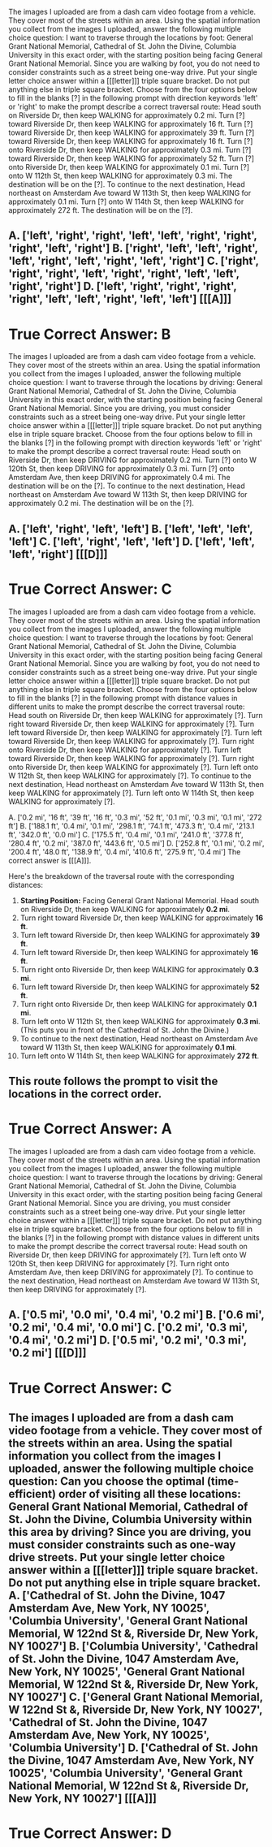 
The images I uploaded are from a dash cam video footage from a vehicle. They cover most of the streets within an area. Using the spatial information you collect from the images I uploaded, answer the following multiple choice question:
I want to traverse through the locations by foot: General Grant National Memorial, Cathedral of St. John the Divine, Columbia University in this exact order, with the starting position being facing General Grant National Memorial. Since you are walking by foot, you do not need to consider constraints such as a street being one-way drive.
Put your single letter choice answer within a [[[letter]]] triple square bracket. Do not put anything else in triple square bracket.
Choose from the four options below to fill in the blanks [?] in the following prompt with direction keywords 'left' or 'right' to make the prompt describe a correct traversal route:
Head south on Riverside Dr, then keep WALKING for approximately 0.2 mi.
Turn [?] toward Riverside Dr, then keep WALKING for approximately 16 ft.
Turn [?] toward Riverside Dr, then keep WALKING for approximately 39 ft.
Turn [?] toward Riverside Dr, then keep WALKING for approximately 16 ft.
Turn [?] onto Riverside Dr, then keep WALKING for approximately 0.3 mi.
Turn [?] toward Riverside Dr, then keep WALKING for approximately 52 ft.
Turn [?] onto Riverside Dr, then keep WALKING for approximately 0.1 mi.
Turn [?] onto W 112th St, then keep WALKING for approximately 0.3 mi.
The destination will be on the [?].
To continue to the next destination, Head northeast on Amsterdam Ave toward W 113th St, then keep WALKING for approximately 0.1 mi.
Turn [?] onto W 114th St, then keep WALKING for approximately 272 ft.
The destination will be on the [?].

A. ['left', 'right', 'right', 'left', 'left', 'right', 'right', 'right', 'left', 'right']      B. ['right', 'left', 'left', 'right', 'left', 'right', 'left', 'right', 'left', 'right']
C. ['right', 'right', 'right', 'left', 'right', 'right', 'left', 'left', 'right', 'right']      D. ['left', 'right', 'right', 'right', 'right', 'left', 'left', 'right', 'left', 'left']
[[[A]]]
----------
True Correct Answer: B
==========

The images I uploaded are from a dash cam video footage from a vehicle. They cover most of the streets within an area. Using the spatial information you collect from the images I uploaded, answer the following multiple choice question:
I want to traverse through the locations by driving: General Grant National Memorial, Cathedral of St. John the Divine, Columbia University in this exact order, with the starting position being facing General Grant National Memorial. Since you are driving, you must consider constraints such as a street being one-way drive.
Put your single letter choice answer within a [[[letter]]] triple square bracket. Do not put anything else in triple square bracket.
Choose from the four options below to fill in the blanks [?] in the following prompt with direction keywords 'left' or 'right' to make the prompt describe a correct traversal route:
Head south on Riverside Dr, then keep DRIVING for approximately 0.2 mi.
Turn [?] onto W 120th St, then keep DRIVING for approximately 0.3 mi.
Turn [?] onto Amsterdam Ave, then keep DRIVING for approximately 0.4 mi.
The destination will be on the [?].
To continue to the next destination, Head northeast on Amsterdam Ave toward W 113th St, then keep DRIVING for approximately 0.2 mi.
The destination will be on the [?].

A. ['left', 'right', 'left', 'left']      B. ['left', 'left', 'left', 'left']
C. ['left', 'right', 'left', 'left']      D. ['left', 'left', 'left', 'right']
[[[D]]]
----------
True Correct Answer: C
==========

The images I uploaded are from a dash cam video footage from a vehicle. They cover most of the streets within an area. Using the spatial information you collect from the images I uploaded, answer the following multiple choice question:
I want to traverse through the locations by foot: General Grant National Memorial, Cathedral of St. John the Divine, Columbia University in this exact order, with the starting position being facing General Grant National Memorial. Since you are walking by foot, you do not need to consider constraints such as a street being one-way drive.
Put your single letter choice answer within a [[[letter]]] triple square bracket. Do not put anything else in triple square bracket.
Choose from the four options below to fill in the blanks [?] in the following prompt with distance values in different units to make the prompt describe the correct traversal route:
Head south on Riverside Dr, then keep WALKING for approximately [?]. 
Turn right toward Riverside Dr, then keep WALKING for approximately [?]. 
Turn left toward Riverside Dr, then keep WALKING for approximately [?]. 
Turn left toward Riverside Dr, then keep WALKING for approximately [?]. 
Turn right onto Riverside Dr, then keep WALKING for approximately [?]. 
Turn left toward Riverside Dr, then keep WALKING for approximately [?]. 
Turn right onto Riverside Dr, then keep WALKING for approximately [?]. 
Turn left onto W 112th St, then keep WALKING for approximately [?]. 
To continue to the next destination, Head northeast on Amsterdam Ave toward W 113th St, then keep WALKING for approximately [?]. 
Turn left onto W 114th St, then keep WALKING for approximately [?]. 

A. ['0.2 mi', '16 ft', '39 ft', '16 ft', '0.3 mi', '52 ft', '0.1 mi', '0.3 mi', '0.1 mi', '272 ft']      B. ['188.1 ft', '0.4 mi', '0.1 mi', '298.1 ft', '74.1 ft', '473.3 ft', '0.4 mi', '213.1 ft', '342.0 ft', '0.0 mi']
C. ['175.5 ft', '0.4 mi', '0.1 mi', '241.0 ft', '377.8 ft', '280.4 ft', '0.2 mi', '387.0 ft', '443.6 ft', '0.5 mi']      D. ['252.8 ft', '0.1 mi', '0.2 mi', '200.4 ft', '48.0 ft', '138.9 ft', '0.4 mi', '410.6 ft', '275.9 ft', '0.4 mi']
The correct answer is [[[A]]].

Here's the breakdown of the traversal route with the corresponding distances:

1.  **Starting Position:** Facing General Grant National Memorial. Head south on Riverside Dr, then keep WALKING for approximately **0.2 mi**.
2.  Turn right toward Riverside Dr, then keep WALKING for approximately **16 ft**. 
3.  Turn left toward Riverside Dr, then keep WALKING for approximately **39 ft**. 
4.  Turn left toward Riverside Dr, then keep WALKING for approximately **16 ft**. 
5.  Turn right onto Riverside Dr, then keep WALKING for approximately **0.3 mi**. 
6.  Turn left toward Riverside Dr, then keep WALKING for approximately **52 ft**. 
7.  Turn right onto Riverside Dr, then keep WALKING for approximately **0.1 mi**. 
8.  Turn left onto W 112th St, then keep WALKING for approximately **0.3 mi**.  (This puts you in front of the Cathedral of St. John the Divine.)
9. To continue to the next destination, Head northeast on Amsterdam Ave toward W 113th St, then keep WALKING for approximately **0.1 mi**. 
10. Turn left onto W 114th St, then keep WALKING for approximately **272 ft**. 

This route follows the prompt to visit the locations in the correct order.
----------
True Correct Answer: A
==========

The images I uploaded are from a dash cam video footage from a vehicle. They cover most of the streets within an area. Using the spatial information you collect from the images I uploaded, answer the following multiple choice question:
I want to traverse through the locations by driving: General Grant National Memorial, Cathedral of St. John the Divine, Columbia University in this exact order, with the starting position being facing General Grant National Memorial. Since you are driving, you must consider constraints such as a street being one-way drive.
Put your single letter choice answer within a [[[letter]]] triple square bracket. Do not put anything else in triple square bracket.
Choose from the four options below to fill in the blanks [?] in the following prompt with distance values in different units to make the prompt describe the correct traversal route:
Head south on Riverside Dr, then keep DRIVING for approximately [?]. 
Turn left onto W 120th St, then keep DRIVING for approximately [?]. 
Turn right onto Amsterdam Ave, then keep DRIVING for approximately [?]. 
To continue to the next destination, Head northeast on Amsterdam Ave toward W 113th St, then keep DRIVING for approximately [?]. 

A. ['0.5 mi', '0.0 mi', '0.4 mi', '0.2 mi']      B. ['0.6 mi', '0.2 mi', '0.4 mi', '0.0 mi']
C. ['0.2 mi', '0.3 mi', '0.4 mi', '0.2 mi']      D. ['0.5 mi', '0.2 mi', '0.3 mi', '0.2 mi']
[[[D]]]
----------
True Correct Answer: C
==========

The images I uploaded are from a dash cam video footage from a vehicle. They cover most of the streets within an area. Using the spatial information you collect from the images I uploaded, answer the following multiple choice question:
Can you choose the optimal (time-efficient) order of visiting all these locations: General Grant National Memorial, Cathedral of St. John the Divine, Columbia University within this area by driving? Since you are driving, you must consider constraints such as one-way drive streets.
Put your single letter choice answer within a [[[letter]]] triple square bracket. Do not put anything else in triple square bracket.
A. ['Cathedral of St. John the Divine, 1047 Amsterdam Ave, New York, NY 10025', 'Columbia University', 'General Grant National Memorial, W 122nd St &, Riverside Dr, New York, NY 10027']      B. ['Columbia University', 'Cathedral of St. John the Divine, 1047 Amsterdam Ave, New York, NY 10025', 'General Grant National Memorial, W 122nd St &, Riverside Dr, New York, NY 10027']
C. ['General Grant National Memorial, W 122nd St &, Riverside Dr, New York, NY 10027', 'Cathedral of St. John the Divine, 1047 Amsterdam Ave, New York, NY 10025', 'Columbia University']      D. ['Cathedral of St. John the Divine, 1047 Amsterdam Ave, New York, NY 10025', 'Columbia University', 'General Grant National Memorial, W 122nd St &, Riverside Dr, New York, NY 10027']
[[[A]]]
----------
True Correct Answer: D
==========
